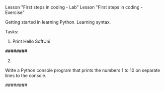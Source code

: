 Lesson "First steps in coding - Lab"
Lesson "First steps in coding - Exercise"


Getting started in learning Python. Learning syntax.


Tasks:

1. Print Hello SoftUni

########

2. 
Write a Python console program that prints the numbers 1 to 10 on separate lines to the console.

########
